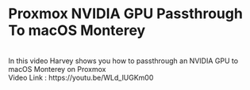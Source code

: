 # Proxmox NVIDIA GPU Passthrough To macOS Monterey
<br>
In this video Harvey shows you how to passthrough an NVIDIA GPU to macOS Monterey on Proxmox <br>
Video Link : https://youtu.be/WLd_lUGKm00 <br>